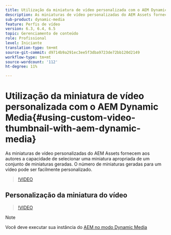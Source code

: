 ```yaml
---
title: Utilização da miniatura de vídeo personalizada com o AEM Dynamic Media
description: As miniaturas de vídeo personalizadas do AEM Assets fornecem aos autores a capacidade de selecionar uma miniatura apropriada de um conjunto de miniaturas geradas. O número de miniaturas geradas para um vídeo pode ser facilmente personalizado.
sub-product: dynamic-media
feature: Perfis de vídeo
version: 6.3, 6.4, 6.5
topic: Gerenciamento de conteúdo
role: Profissional
level: Iniciante
translation-type: tm+mt
source-git-commit: d9714b9a291ec3ee5f3dba9723de72bb120d2149
workflow-type: tm+mt
source-wordcount: '112'
ht-degree: 11%

---
```



# Utilização da miniatura de vídeo personalizada com o AEM Dynamic Media{#using-custom-video-thumbnail-with-aem-dynamic-media}

As miniaturas de vídeo personalizadas do AEM Assets fornecem aos autores a capacidade de selecionar uma miniatura apropriada de um conjunto de miniaturas geradas. O número de miniaturas geradas para um vídeo pode ser facilmente personalizado.

>[!VIDEO](https://video.tv.adobe.com/v/16467/?quality=9&learn=on)

## Personalização da miniatura do vídeo

>[!VIDEO](https://video.tv.adobe.com/v/18867/)

>[!NOTE]
>
>Você deve executar sua instância do [AEM no modo Dynamic Media](https://docs.adobe.com/docs/pt-BR/aem/6-3/administer/content/dynamic-media/config-dynamic.html)